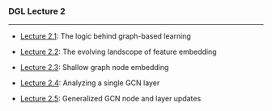 ### DGL Lecture 2
***
* [Lecture 2.1](https://www.youtube.com/watch?v=gS1MnemlmFQ&list=PLug43ldmRSo14Y_vt7S6vanPGh-JpHR7T&index=4): The logic behind graph-based learning

* [Lecture 2.2](https://www.youtube.com/watch?v=UdCx7mFGYaY&list=PLug43ldmRSo14Y_vt7S6vanPGh-JpHR7T&index=5): The evolving landscope of feature embedding

* [Lecture 2.3](https://www.youtube.com/watch?v=feMNrzUUIFc&list=PLug43ldmRSo14Y_vt7S6vanPGh-JpHR7T&index=6): Shallow graph node embedding

* [Lecture 2.4](https://www.youtube.com/watch?v=XZtd_4aEFJM&list=PLug43ldmRSo14Y_vt7S6vanPGh-JpHR7T&index=7): Analyzing a single GCN layer

* [Lecture 2.5](https://www.youtube.com/watch?v=xiiGb4Y5OPo&list=PLug43ldmRSo14Y_vt7S6vanPGh-JpHR7T&index=8): Generalized GCN node and layer updates